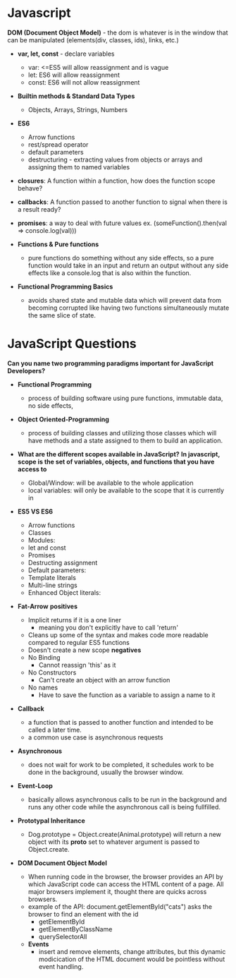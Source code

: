 # Javascript

**DOM (Document Object Model)** - the dom is whatever is in the window that can be manipulated (elements(div, classes, ids), links, etc.)

- **var, let, const** - declare variables 
    - var: <=ES5 will allow reassignment and is vague
    - let: ES6 will allow reassignment 
    - const: ES6 will not allow reassignment

- **Builtin methods & Standard Data Types** 
    - Objects, Arrays, Strings, Numbers

- **ES6**
    - Arrow functions
    - rest/spread operator
    - default parameters
    - destructuring - extracting values from objects or arrays and assigning them to named variables
- **closures**: A function within a function, how does the function scope behave?
- **callbacks**: A function passed to another function to signal when there is a result ready?
- **promises**: a way to deal with future values ex. (someFunction().then(val => console.log(val)))

- **Functions & Pure functions**
    - pure functions do something without any side effects, so a pure function would take in an input and return an output without any side effects like a console.log that is also within the function. 

- **Functional Programming Basics**
    - avoids shared state and mutable data which will prevent data from becoming corrupted like having two functions simultaneously mutate the same slice of state.

# JavaScript Questions 
**Can you name two programming paradigms important for JavaScript Developers?**
- **Functional Programming**
    - process of building software using pure functions, immutable data, no side effects,
- **Object Oriented-Programming** 
    - process of building classes and utilizing those classes which will have methods and a state assigned to them to build an application. 

- **What are the different scopes available in JavaScript?**
    **In javascript, scope is the set of variables, objects, and functions that you have access to**
    - Global/Window: will be available to the whole application 
    - local variables: will only be available to the scope that it is currently in

- **ES5 VS ES6**
    - Arrow functions 
    - Classes 
    - Modules:
    - let and const 
    - Promises 
    - Destructing assignment
    - Default parameters:
    - Template literals
    - Multi-line strings 
    - Enhanced Object literals:

- **Fat-Arrow** 
    **positives**
    - Implicit returns if it is a one liner
        - meaning you don't explicitly have to call 'return'
    - Cleans up some of the syntax and makes code more readable compared to regular ES5 functions
    - Doesn't create a new scope
    **negatives**
    - No Binding
        - Cannot reassign 'this' as it 
    - No Constructors
        - Can't create an object with an arrow function
    - No names
        - Have to save the function as a variable to assign a name to it

- **Callback**
    - a function that is passed to another function and intended to be called a later time.
    - a common use case is asynchronous requests

- **Asynchronous**
    - does not wait for work to be completed, it schedules work to be done in the background, usually the browser window.

- **Event-Loop**
    - basically allows asynchronous calls to be run in the background and runs any other code while the asynchronous call is being fullfilled.

- **Prototypal Inheritance**
    - Dog.prototype = Object.create(Animal.prototype)
    will return a new object with its __proto__ set to whatever argument is passed to Object.create.

- **DOM Document Object Model**
     - When running code in the browser, the browser provides an API by which JavaScript code can access the HTML content of a page. All major browsers implement it, thought there are quicks across browsers.
     - example of the API: document.getElementById("cats") asks the browser to find an element with the id
        - getElementById
        - getElementByClassName
        - querySelectorAll
    - **Events** 
        - insert and remove elements, change attributes, but this dynamic modicication of the HTML document would be pointless without event handling.